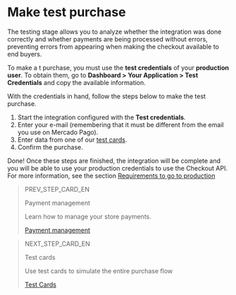 # Make test purchase

The testing stage allows you to analyze whether the integration was done correctly and whether payments are being processed without errors, preventing errors from appearing when making the checkout available to end buyers.

To make a t purchase, you must use the **test credentials** of your **production user**. To obtain them, go to **Dashboard > Your Application > Test Credentials** and copy the available information.


With the credentials in hand, follow the steps below to make the test purchase.


1. Start the integration configured with the **Test credentials**.
2. Enter your e-mail (remembering that it must be different from the email you use on Mercado Pago).
4. Enter data from one of our [test cards](/developers/en/docs/checkout-api/integration-test/test-cards).
3. Confirm the purchase.

Done! Once these steps are finished, the integration will be complete and you will be able to use your production credentials to use the Checkout API. For more information, see the section [Requirements to go to production](/developers/en/docs/checkout-api/integration-test/go-to-production-requirements)

> PREV_STEP_CARD_EN
>
> Payment management
>
> Learn how to manage your store payments.
>
> [Payment management](/developers/en/docs/checkout-api/payment-management)

> NEXT_STEP_CARD_EN
>
> Test cards
>
> Use test cards to simulate the entire purchase flow
>
> [Test Cards](/developers/en/docs/checkout-api/integration-test/test-cards)
